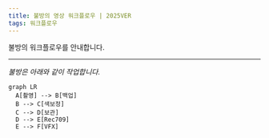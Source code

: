 ```yaml
---
title: 불방의 영상 워크플로우 | 2025VER
tags: 워크플로우
---
```


불방의 워크플로우를 안내합니다.  

---

*불방은 아래와 같이 작업합니다.*

```mermaid
graph LR
  A[촬영] --> B[백업]
  B --> C[색보정]
  C --> D[보관]
  D --> E[Rec709]
  E --> F[VFX]

